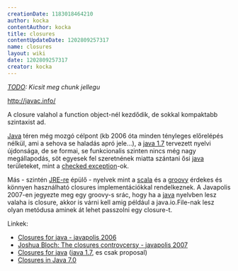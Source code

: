 ```yaml
---
creationDate: 1183018464210 
author: kocka 
contentAuthor: kocka 
title: closures 
contentUpdateDate: 1202809257317 
name: closures 
layout: wiki 
date: 1202809257317 
creator: kocka 
---
```

_[TODO](TODO.html): Kicsit meg chunk jellegu_

http://javac.info/

A closure valahol a function object-nél kezdődik, de sokkal kompaktabb szintaxist ad.

[Java](java.html) téren még mozgó célpont (kb 2006 óta minden tényleges előrelépés nélkül, ami a sehova se haladás apró jele...), a [java 1.7](java%201.7.html) tervezett nyelvi újdonsága, de se formai, se funkcionalis szinten nincs még nagy megállapodás, söt egyesek fel szeretnének miatta szántani ősi [java](java.html) területeket, mint a [checked exception](Missing.html)-ok.

Más - szintén [JRE-re](JRE.html) épülő - nyelvek mint a [scala](scala.html) és a [groovy](Groovy.html) érdekes és könnyen használható closures implementációkkal rendelkeznek. A Javapolis 2007-en jegyezte meg egy groovy-s srác, hogy ha a [java](java.html) nyelvben lesz valaha is closure, akkor is várni kell amig például a java.io.File-nak lesz olyan metódusa aminek át lehet passzolni egy closure-t.


Linkek: 

*   [Closures for java - javapolis 2006](http://www.bejug.org/confluenceBeJUG/display/PARLEYS/Closures+for+Java)
*   [Joshua Bloch: The closures controvcersy - javapolis 2007](http://www.parleys.com/display/PARLEYS/The+Closures+Controversy)
*   [Closures for java](http://www.oreillynet.com/onjava/blog/2006/08/will_we_have_closures_in_java.html) ([java 1.7](java%201.7.html), es csak proposal)
*   [Closures in Java 7.0](http://www.oreillynet.com/onjava/blog/2006/12/closures_in_java_70.html)




